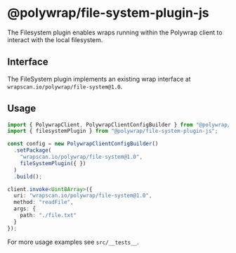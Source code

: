 # @polywrap/file-system-plugin-js

The Filesystem plugin enables wraps running within the Polywrap client to interact with the local filesystem.

## Interface

The FileSystem plugin implements an existing wrap interface at `wrapscan.io/polywrap/file-system@1.0`.

## Usage

``` typescript
import { PolywrapClient, PolywrapClientConfigBuilder } from "@polywrap/client-js";
import { filesystemPlugin } from "@polywrap/file-system-plugin-js";

const config = new PolywrapClientConfigBuilder()
  .setPackage(
    "wrapscan.io/polywrap/file-system@1.0",
    fileSystemPlugin({ })
  )
  .build();

client.invoke<Uint8Array>({
  uri: "wrapscan.io/polywrap/file-system@1.0",
  method: "readFile",
  args: {
    path: "./file.txt"
  }
});
```

For more usage examples see `src/__tests__`.
